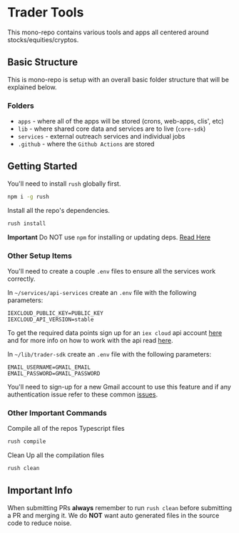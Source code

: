 # Trader Tools

This mono-repo contains various tools and apps all centered around stocks/equities/cryptos.

## Basic Structure

This is mono-repo is setup with an overall basic folder structure that will be explained below.
### Folders

* `apps` - where all of the apps will be stored (crons, web-apps, clis', etc)
* `lib` - where shared core data and services are to live (`core-sdk`)
* `services` - external outreach services and individual jobs
* `.github` - where the `Github Actions` are stored

## Getting Started

You'll need to install `rush` globally first.

```bash
npm i -g rush
```

Install all the repo's dependencies.

```bash
rush install
```

**Important** Do NOT use `npm` for installing or updating deps. [Read Here](https://rushjs.io/pages/developer/new_developer/)

### Other Setup Items

You'll need to create a couple `.env` files to ensure all the services work correctly.

In `~/services/api-services` create an `.env` file with the following parameters:

```env
IEXCLOUD_PUBLIC_KEY=PUBLIC_KEY
IEXCLOUD_API_VERSION=stable
```

To get the required data points sign up for an `iex cloud` api account [here](https://iexcloud.io/) and for more info on how to work with the api read [here](https://intercom.help/iexcloud/en/articles/2851957-how-to-use-the-iex-cloud-api).

In `~/lib/trader-sdk` create an `.env` file with the following parameters:

```env
EMAIL_USERNAME=GMAIL_EMAIL
EMAIL_PASSWORD=GMAIL_PASSWORD
```
You'll need to sign-up for a new Gmail account to use this feature and if any authentication issue refer to these common [issues](https://github.com/alykoshin/gmail-send#preparation-step---configure-your-gmail-account).

### Other Important Commands

Compile all of the repos Typescript files

```bash
rush compile
```

Clean Up all the compilation files

```bash
rush clean
```

## Important Info

When submitting PRs **always** remember to run `rush clean` before submitting a PR and merging it. We do **NOT** want auto generated files in the source code to reduce noise.
